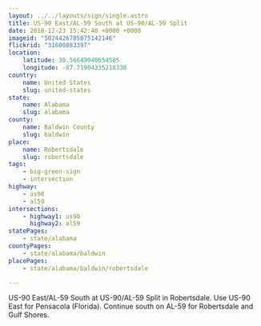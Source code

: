 ```yaml
---
layout: ../../layouts/sign/single.astro
title: US-90 East/AL-59 South at US-90/AL-59 Split
date: 2018-12-23 15:42:40 +0000 +0000
imageid: "5024426785075142146"
flickrid: "31600883397"
location:
    latitude: 30.56649940654505
    longitude: -87.71904335218338
country:
    name: United States
    slug: united-states
state:
    name: Alabama
    slug: alabama
county:
    name: Baldwin County
    slug: baldwin
place:
    name: Robertsdale
    slug: robertsdale
tags:
    - big-green-sign
    - intersection
highway:
    - us90
    - al59
intersections:
    - highway1: us90
      highway2: al59
statePages:
    - state/alabama
countyPages:
    - state/alabama/baldwin
placePages:
    - state/alabama/baldwin/robertsdale

---
```

US-90 East/AL-59 South at US-90/AL-59 Split in Robertsdale.  Use US-90 East for Pensacola (Florida).  Continue south on AL-59 for Robertsdale and Gulf Shores.